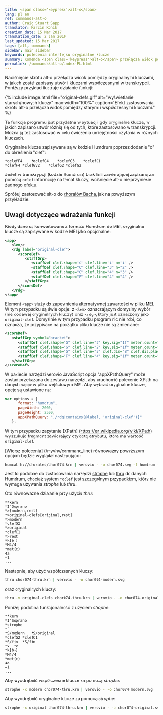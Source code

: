 ```yaml
---
title: <span class='keypress'>alt-o</span>
lang: pl en
ref: commands-alt-o
author: Craig Stuart Sapp
translator: Marcin Konik
creation_date: 15 Mar 2017
translation_date: 2 Jan 2019
last_updated: 15 Mar 2017
tags: [all, commands]
sidebar: main_sidebar
keywords: polecenia interfejsu oryginalne klucze
summary: Komenda <span class='keypress'>alt-o</span> przełącza widok pomiędzy kluczami współczesnymi i oryginalnymi.
permalink: /commands/alt-o/index-PL.html
---
```


Naciśnięcie skrótu <span class="keypress">alt-o</span> przełącza widok pomiędzy
oryginalnymi kluczami, w jakich został zapisany utwór i kluczami współczesnymi w transkrypcji.
Poniższy przykład ilustruje działanie funkcji:

{% include image.html
	file="original-clefs.gif"
	alt="wyświetlanie starych/nowych kluczy"
	max-width="100%"
	caption="Efekt zastosowania skrótu <span class='keypress'>alt-o</span> przełącza widok pomiędzy starymi i współczesnymi kluczami."
%}

Ta funkcja programu jest przydatna w sytuacji, gdy oryginalne klucze,
w jakich zapisano utwór różnią się od tych, które zastosowano w transkrypcji.
Można ją też zastosować w celu ćwiczenia umiejętności czytania w różnych kluczach.

Oryginalne klucze zapisywane są w kodzie Humdrum poprzez dodanie "o" do określenia "clef":
<style>
pre {
	tab-size: 12;
	-o-tab-size: 12;
	-moz-tab-size: 12;
	-webkit-tab-size: 12;
}
</style>

```
*oclefF4	*oclefC4	*oclefC3	*oclefC1
*clefF4	*clefGv2	*clefG2	*clefG2
```

Jeśeli w transkrypcji (kodzie Humdrum) brak linii zawierającej zapisaną
za pomocą `oclef` informację na temat kluczy, wciśnięcie <span class="keypress">alt-o</span>
nie przyniesie żadnego efektu.

Spróbuj zastosować <span class="keypress">alt-o</span> do
[chorałów Bacha](http://verovio.humdrum.org/?file=chorales/chor074.krn), jak na powyższym przykładzie.

## Uwagi dotyczące wdrażania funkcji ##

Kiedy dane są konwertowane z formatu Humdrum do MEI, oryginalne klucze są zapisywane w kodzie MEI jako opcjonalne:

```xml
<app>
   <lem/>
   <rdg label="original-clef">
      <scoreDef>
         <staffGrp>
            <staffDef clef.shape="C" clef.line="1" n="1" />
            <staffDef clef.shape="C" clef.line="3" n="2" />
            <staffDef clef.shape="C" clef.line="4" n="3" />
            <staffDef clef.shape="F" clef.line="4" n="4" />
         </staffGrp>
      </scoreDef>
   </rdg>
</app>
```

Element `<app>` służy do zapewnienia alternatywnej zawartości w pliku MEI. W tym przypadku są
dwie opcje: z `<lem>` oznaczającym domyślny wybór (nie dodawaj oryginalnych kluczy) oraz `<rdg>`,
który jest oznaczony jako `original-clef`. Domyślnie w tym przypadku program nic nie robi, co oznacza,
że przypisane na początku pliku klucze nie są zmieniane:

```xml
<scoreDef>
   <staffGrp symbol="bracket">
      <staffDef clef.shape="G" clef.line="2" key.sig="1f" meter.count="4" meter.unit="4" meter.sym="common" n="1" label="Soprano" lines="5" />
      <staffDef clef.shape="G" clef.line="2" key.sig="1f" meter.count="4" meter.unit="4" meter.sym="common" n="2" label="Alto" lines="5" />
      <staffDef clef.shape="G" clef.line="2" clef.dis="8" clef.dis.place="below" key.sig="1f" meter.count="4" meter.unit="4" meter.sym="common" n="3" label="Tenor" lines="5" />
      <staffDef clef.shape="F" clef.line="4" key.sig="1f" meter.count="4" meter.unit="4" meter.sym="common" n="4" label="Bass" lines="5" />
   </staffGrp>
</scoreDef>
```

W pakiecie narzędzi verovio JavaScript opcja "appXPathQuery" może zostać przekazana do zestawu narzędzi,
aby uruchomić polecenie XPath na danych `<app>` w pliku wejściowym MEI. Aby wybrać oryginalne klucze,
opcje są ustawione na:

```javascript
var options = {
      format: "humdrum",
      pageWidth: 2000,
      pageHeight: 2500,
      appXPathQuery: "./rdg[contains(@label, 'original-clef')]"
   };
```
W tym przypadku zapytanie [XPath] (https://en.wikipedia.org/wiki/XPath) wyszukuje fragment zawierający
etykietę atrybutu, która ma wartość `original-clef`.

[Wiersz polecenia] (/myvhv/command_line) równoważny powyższym opcjom będzie wyglądał następująco:

```bash
humcat h://chorales/chor074.krn | verovio - -o chor074.svg -f humdrum -w 2000 -h 2500 --app-xpath-query="./rdg[contains(@label, 'original-clef')]"
```
Jest to podobne do zastosowania narzędzi [strophe](http://www.humdrum.org/Humdrum/commands/strophe.htm) lub [thru](http://www.humdrum.org/Humdrum/commands/thru.html)
do danych Humdrum, chociaż system `*oclef` jest szczególnym przypadkiem, który nie wymaga używania *strophe* lub *thru*.

Oto równoważne działanie przy użyciu *thru*:

```
**kern
*I"Soprano
*>[modern,rest]
*>original-clefs[original,rest]
*>modern
*clefG2
*>original
*clefC1
*>rest
*k[b-]
*M4/4
*met(c)
4a
=1
...
```

Następnie, aby użyć współczesnych kluczy:

```bash
thru chor074-thru.krn | verovio - -o chor074-modern.svg
```

oraz oryginalnych kluczy:

```bash
thru -v original-clefs chor074-thru.krn | verovio - -o chor074-original.svg
```

Poniżej podobna funkcjonalność z użyciem *strophe*:

<style>
pre {
	tab-size: 15;
	-o-tab-size: 15;
	-moz-tab-size: 15;
	-webkit-tab-size: 15;
}
</style>

```
**kern
*I"Soprano
*strophe
*^
*S/modern	*S/original
*clefG2	*clefC1
*S/fin	*S/fin
*v	*v
*k[b-]
*M4/4
*met(c)
4a
=1
...
```

Aby wyodrębnić współczesne klucze za pomocą *strophe*:

```bash
strophe -x modern chor074-thru.krn | verovio - -o chor074-modern.svg
```

Aby wyodrębnić oryginalne klucze za pomocą *strophe*:

```bash
strophe -x original chor074-thru.krn | verovio - -o chor074-original.svg
```
